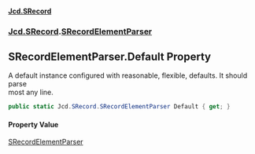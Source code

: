 #### [Jcd.SRecord](index.md 'index')
### [Jcd.SRecord](Jcd.SRecord.md 'Jcd.SRecord').[SRecordElementParser](Jcd.SRecord.SRecordElementParser.md 'Jcd.SRecord.SRecordElementParser')

## SRecordElementParser.Default Property

A default instance configured with reasonable, flexible, defaults. It should parse  
most any line.

```csharp
public static Jcd.SRecord.SRecordElementParser Default { get; }
```

#### Property Value
[SRecordElementParser](Jcd.SRecord.SRecordElementParser.md 'Jcd.SRecord.SRecordElementParser')